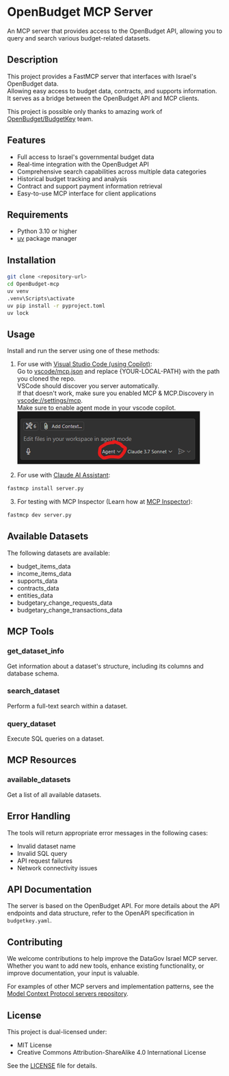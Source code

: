 # OpenBudget MCP Server

An MCP server that provides access to the OpenBudget API, allowing you to query and search various budget-related datasets.

## Description

This project provides a FastMCP server that interfaces with Israel's OpenBudget data.</br>
Allowing easy access to budget data, contracts, and supports information.</br>
It serves as a bridge between the OpenBudget API and MCP clients.

This project is possible only thanks to amazing work of [OpenBudget/BudgetKey](https://github.com/OpenBudget/BudgetKey) team.</br>

## Features

- Full access to Israel's governmental budget data
- Real-time integration with the OpenBudget API
- Comprehensive search capabilities across multiple data categories
- Historical budget tracking and analysis
- Contract and support payment information retrieval
- Easy-to-use MCP interface for client applications

## Requirements

- Python 3.10 or higher
- [uv](https://docs.astral.sh/uv/) package manager

## Installation

```bash
git clone <repository-url>
cd OpenBudget-mcp
uv venv
.venv\Scripts\activate
uv pip install -r pyproject.toml
uv lock
```

## Usage

Install and run the server using one of these methods:

1. For use with [Visual Studio Code (using Copilot)](https://code.visualstudio.com/download):</br>
Go to [vscode/mcp.json](/.vscode/mcp.json) and replace {YOUR-LOCAL-PATH} with the path you cloned the repo.</br>
VSCode should discover you server automatically.</br>
If that doesn't work, make sure you enabled MCP & MCP.Discovery in [vscode://settings/mcp](vscode://settings/mcp).</br>
Make sure to enable agent mode in your vscode copilot.</br>
![Agent Mode Enabled](AgentModeEnabled.png)

2. For use with [Claude AI Assistant](https://claude.ai):
```bash
fastmcp install server.py
```

3. For testing with MCP Inspector (Learn how at [MCP Inspector](https://modelcontextprotocol.io/docs/tools/inspector)):
```bash
fastmcp dev server.py
```

## Available Datasets

The following datasets are available:
- budget_items_data
- income_items_data
- supports_data
- contracts_data
- entities_data
- budgetary_change_requests_data
- budgetary_change_transactions_data

## MCP Tools

### get_dataset_info

Get information about a dataset's structure, including its columns and database schema.

### search_dataset

Perform a full-text search within a dataset.

### query_dataset

Execute SQL queries on a dataset.

## MCP Resources

### available_datasets

Get a list of all available datasets.

## Error Handling

The tools will return appropriate error messages in the following cases:
- Invalid dataset name
- Invalid SQL query
- API request failures
- Network connectivity issues

## API Documentation

The server is based on the OpenBudget API. For more details about the API endpoints and data structure, refer to the OpenAPI specification in `budgetkey.yaml`.

## Contributing

We welcome contributions to help improve the DataGov Israel MCP server.</br>
Whether you want to add new tools, enhance existing functionality, or improve documentation, your input is valuable.

For examples of other MCP servers and implementation patterns, see the [Model Context Protocol servers repository](https://github.com/modelcontextprotocol/servers).

## License

This project is dual-licensed under:
- MIT License
- Creative Commons Attribution-ShareAlike 4.0 International License

See the [LICENSE](LICENSE) file for details.
